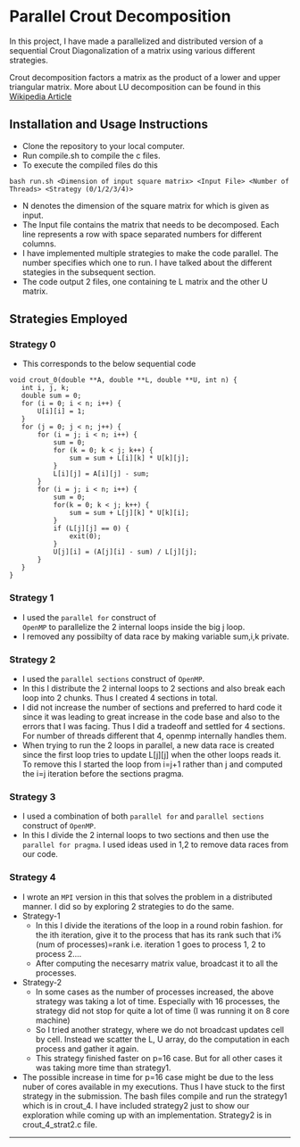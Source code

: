 # Parallel Crout Decomposition

In this project, I have made a parallelized and distributed version of a sequential Crout Diagonalization of a matrix using various different strategies.

Crout decomposition factors a matrix as the product of a lower and upper triangular matrix. More about LU decomposition can be found in this [Wikipedia Article]

## Installation and Usage Instructions
 
- Clone the repository to your local computer.
- Run compile.sh to compile the c files.
- To execute the compiled files do this
```
bash run.sh <Dimension of input square matrix> <Input File> <Number of Threads> <Strategy (0/1/2/3/4)>
```
- N denotes the dimension of the square matrix for which is given as input.
- The Input file contains the matrix that needs to be decomposed. Each line represents a row with space separated numbers for different columns.
- I have implemented multiple strategies to make the code parallel. The number specifies which one to run. I have talked about the different stategies in the subsequent section.
- The code output 2 files, one containing te L matrix and the other U matrix.

## Strategies Employed

### Strategy 0
- This corresponds to the below sequential code 
 ```
 void crout_0(double **A, double **L, double **U, int n) {
    int i, j, k;
    double sum = 0;
    for (i = 0; i < n; i++) {
        U[i][i] = 1;
    }
    for (j = 0; j < n; j++) {
        for (i = j; i < n; i++) {
            sum = 0;
            for (k = 0; k < j; k++) {
                sum = sum + L[i][k] * U[k][j];
            }
            L[i][j] = A[i][j] - sum;
        }
        for (i = j; i < n; i++) {
            sum = 0;
            for(k = 0; k < j; k++) {
                sum = sum + L[j][k] * U[k][i];
            }
            if (L[j][j] == 0) {
                exit(0);
            }
            U[j][i] = (A[j][i] - sum) / L[j][j];
        }
    }
}
 ```
### Strategy 1
- I used the <code>parallel for</code> construct of <code> OpenMP</code> to parallelize the 2 internal loops inside the big j loop.
- I removed any possibilty of data race by making variable sum,i,k private.

### Strategy 2
- I used the ```parallel sections``` construct of ```OpenMP```.
- In this I distribute the 2 internal loops to 2 sections and also break each loop into 2 chunks. Thus I created 4 sections in total.
- I did not increase the number of sections and preferred to hard code it since it was leading to great increase in the code base and also to the errors that I was facing. Thus I did a tradeoff and settled for 4 sections. For number of threads different that 4, openmp internally handles them.
- When trying to run the 2 loops in parallel, a new data race is created since the first loop tries to update L[j][j] when the other loops reads it. To remove this I started the loop from i=j+1 rather than j and computed the i=j iteration before the sections pragma.

### Strategy 3
- I used a combination of both ```parallel for``` and ```parallel sections``` construct of ```OpenMP```.
- In this I divide the 2 internal loops to two sections and then use the ```parallel for pragma```. I used ideas used in 1,2 to remove data races from our code.
  
### Strategy 4
- I wrote an ```MPI``` version in this that solves the problem in a distributed manner. I did so by exploring 2 strategies to do the same.
- Strategy-1
    - In this I divide the iterations of the loop in a round robin fashion. for the ith iteration, give it to the process that has its rank such that i%(num of processes)=rank i.e. iteration 1 goes to process 1, 2 to process 2....
    - After computing the necesarry matrix value, broadcast it to all the processes.
- Strategy-2
    - In some cases as the number of processes increased, the above strategy was taking a lot of time. Especially with 16 processes, the strategy did not stop for quite a lot of time (I was running it on 8 core machine)
    - So I tried another strategy, where we do not broadcast updates cell by cell. Instead we scatter the L, U array, do the computation in each process and gather it again.
    - This strategy finished faster on p=16 case. But for all other cases it was taking more time than strategy1.
- The possible increase in time for p=16 case might be due to the less nuber of cores available in my executions. Thus I have stuck to the first strategy in the submission. The bash files compile and run the strategy1 which is in crout_4. I have included strategy2 just to show our exploration while coming up with an implementation. Strategy2 is in crout_4_strat2.c file.
---
[Wikipedia Article]: https://en.wikipedia.org/wiki/LU_decomposition
